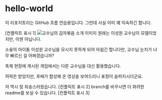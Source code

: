 # hello-world
이 리포지토리는 GitHub 흐름 연습용입니다. 그런데 사실 이미 꽤 익숙하긴 합니다.

[컨플릭트 표시 1]
![교수님의 감자볶음 소개 이미지](https://github.com/phal5/hello-world/assets/77428425/b56a777a-db9c-4369-b0c3-dd3872cae50c)
원래는 이성원 교수님이 모델이었지만, 이젠 아닙니다.

소융의 아이돌 이성원 교수님을 모시지 못하게 되어 아쉽긴 합니다만, 교수님 눈치가 너무 빠르신 걸 어쩌겠습니까?

축제 현장에 게시된 게임에서는 다른 교수님을 대신 활용했습니다.



허락은 받았지만, 후배가 합성해 온 영상을 보여드리니 표정이 슬퍼지시더군요.

저 역시 참 죄송스러웠습니다.
[컨플릭트 표시 2]
branch를 바꾸시면 더 화려한 readme를 보실 수 있습니다.
[컨플릭트 표시 3]